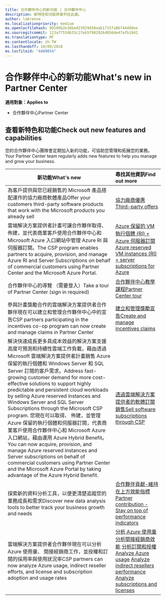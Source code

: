 ```yaml
---
title: 合作夥伴中心的新功能 | 合作夥伴中心
description: 新特性和功能將會列在此處。
author: labrenne
ms.localizationpriority: medium
ms.openlocfilehash: 99108b2e16bed23929450aab1715fa86744d49ee
ms.sourcegitcommit: 123a7f53d633c27eb5f982926d856de47afb1042
ms.translationtype: MT
ms.contentlocale: zh-TW
ms.lasthandoff: 10/09/2018
ms.locfileid: "4489854"
---
```

# <a name="whats-new-in-partner-center"></a><span data-ttu-id="1da95-103">合作夥伴中心的新功能</span><span class="sxs-lookup"><span data-stu-id="1da95-103">What's new in Partner Center</span></span>

**<span data-ttu-id="1da95-104">適用對象：</span><span class="sxs-lookup"><span data-stu-id="1da95-104">Applies to</span></span>**

-  <span data-ttu-id="1da95-105">合作夥伴中心</span><span class="sxs-lookup"><span data-stu-id="1da95-105">Partner Center</span></span>

## <a name="check-out-new-features-and-capabilities"></a><span data-ttu-id="1da95-106">查看新特色和功能</span><span class="sxs-lookup"><span data-stu-id="1da95-106">Check out new features and capabilities</span></span> 

<span data-ttu-id="1da95-107">您的合作夥伴中心團隊會定期加入新的功能，可協助您管理和拓展您的業務。</span><span class="sxs-lookup"><span data-stu-id="1da95-107">Your Partner Center team regularly adds new features to help you manage and grow your business.</span></span>


|**<span data-ttu-id="1da95-108">新功能</span><span class="sxs-lookup"><span data-stu-id="1da95-108">What's new</span></span>**   |**<span data-ttu-id="1da95-109">尋找其他資訊</span><span class="sxs-lookup"><span data-stu-id="1da95-109">Find out more</span></span>**   |
|----------------------|:-----------------|
|<span data-ttu-id="1da95-110">為客戶提供與您已經銷售的 Microsoft 產品搭配運作的協力廠商軟體產品</span><span class="sxs-lookup"><span data-stu-id="1da95-110">Offer your customers third-party software products that work with the Microsoft products you already sell</span></span>   | [<span data-ttu-id="1da95-111">協力廠商優惠</span><span class="sxs-lookup"><span data-stu-id="1da95-111">Third-party offers</span></span>](third-party-offers.md)|
|<span data-ttu-id="1da95-112">雲端解決方案提供者計畫可讓合作夥伴取得、 佈建，並代表商業客戶使用合作夥伴中心和 Microsoft Azure 入口網站中管理 Azure RI 與伺服器訂閱。</span><span class="sxs-lookup"><span data-stu-id="1da95-112">The CSP program enables partners to acquire, provision, and manage Azure RI and Server Subscriptions on behalf of commercial customers using Partner Center and the Microsoft Azure Portal.</span></span>|[<span data-ttu-id="1da95-113">Azure 保留的 VM 執行個體 (RI) + Azure 伺服器訂閱</span><span class="sxs-lookup"><span data-stu-id="1da95-113">Azure reserved VM instances (RI) + server subscriptions for Azure</span></span>](azure-ri-server-subscriptions.md)|
|<span data-ttu-id="1da95-114">合作夥伴中心的導覽 （需要登入）</span><span class="sxs-lookup"><span data-stu-id="1da95-114">Take a tour of Partner Center (sign in required)</span></span>|[<span data-ttu-id="1da95-115">合作夥伴中心教學課程</span><span class="sxs-lookup"><span data-stu-id="1da95-115">Partner Center tour</span></span>](https://partnercenter.microsoft.com/pcv/redirect?authenticate=true&redirect=%2Fdashboard%2Foverview)|
|<span data-ttu-id="1da95-116">參與計畫獎勵合作的雲端解決方案提供者合作夥伴現在可以建立和管理合作夥伴中心中的宣告</span><span class="sxs-lookup"><span data-stu-id="1da95-116">CSP partners participating in the incentives co-op program can now create and manage claims in Partner Center</span></span>|[<span data-ttu-id="1da95-117">建立和管理獎勵宣告</span><span class="sxs-lookup"><span data-stu-id="1da95-117">Create and manage incentives claims</span></span>](create-incentives-claims.md)|
|<span data-ttu-id="1da95-118">解決快速成長更多具成本效益的解決方案支援高度可預測和持續性雲端工作負載，藉由透過 Microsoft 雲端解決方案提供者計畫銷售 Azure 保留的執行個體和 Windows Server 和 SQL Server 訂閱的客戶需求。</span><span class="sxs-lookup"><span data-stu-id="1da95-118">Address fast-growing customer demand for more cost-effective solutions to support highly predictable and persistent cloud workloads by selling Azure reserved instances and Windows Server and SQL Server Subscriptions through the Microsoft CSP program.</span></span> <span data-ttu-id="1da95-119">您現在可以取得、 佈建，並管理 Azure 保留的執行個體和伺服器訂閱，代表商業客戶使用合作夥伴中心和 Microsoft Azure 入口網站，藉由運用 Azure Hybrid Benefit。</span><span class="sxs-lookup"><span data-stu-id="1da95-119">You can now acquire, provision, and manage Azure reserved instances and Server subscriptions on behalf of commercial customers using Partner Center and the Microsoft Azure Portal by taking advantage of the Azure Hybrid Benefit.</span></span>|[<span data-ttu-id="1da95-120">透過雲端解決方案提供者的軟體訂閱銷售</span><span class="sxs-lookup"><span data-stu-id="1da95-120">Sell software subscriptions through CSP</span></span>](csp-software-subscriptions.md)|
|<span data-ttu-id="1da95-121">探索新的資料分析工具，以便更清楚追蹤您的業務成長和需求</span><span class="sxs-lookup"><span data-stu-id="1da95-121">Discover new data analysis tools to better track your business growth and needs</span></span>| [<span data-ttu-id="1da95-122">合作夥伴貢獻-維持在上方效能指標</span><span class="sxs-lookup"><span data-stu-id="1da95-122">Partner contribution - Stay on top of performance indicators</span></span>](partner-contributions.md)|
|<span data-ttu-id="1da95-123">雲端解決方案提供者合作夥伴現在可以分析 Azure 使用量、 間接經銷商工作，並授權和訂閱的採用率與使用狀況率</span><span class="sxs-lookup"><span data-stu-id="1da95-123">CSP partners can now analyze Azure usage, indirect reseller efforts, and license and subscription adoption and usage rates</span></span>|<span data-ttu-id="1da95-124">[分析 Azure 使用量](analyze-azure-usage.md)  [分析間接經銷商效能](Analyze-indirect-resellers.md)    [分析訂閱和授權](analyze-subscriptions-licenses.md)</span><span class="sxs-lookup"><span data-stu-id="1da95-124">[Analyze Azure usage](analyze-azure-usage.md)  [Analyze indirect resellers performance](Analyze-indirect-resellers.md)    [Analyze subscriptions and licenses](analyze-subscriptions-licenses.md)</span></span>|

